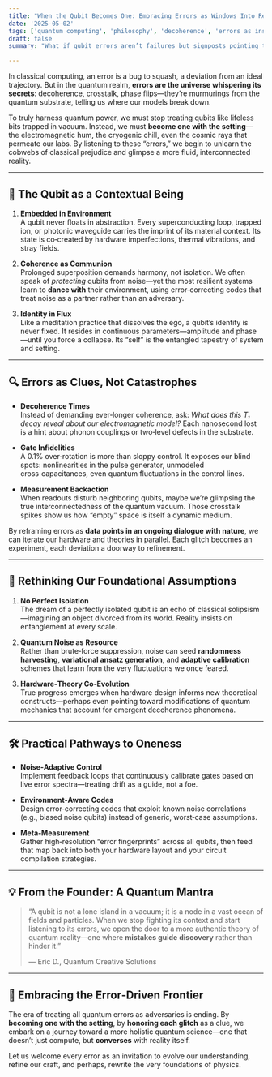```yaml
---
title: "When the Qubit Becomes One: Embracing Errors as Windows Into Reality"  
date: '2025-05-02'  
tags: ['quantum computing', 'philosophy', 'decoherence', 'errors as insight', 'reality']  
draft: false  
summary: "What if qubit errors aren’t failures but signposts pointing to flaws in our assumptions about the universe? By becoming ‘one with the setting’—the hardware, the noise, the cosmic context—we discover that every glitch is a clue to a deeper theory of reality."  

---
```


In classical computing, an error is a bug to squash, a deviation from an ideal trajectory. But in the quantum realm, **errors are the universe whispering its secrets**: decoherence, crosstalk, phase flips—they’re murmurings from the quantum substrate, telling us where our models break down.  

To truly harness quantum power, we must stop treating qubits like lifeless bits trapped in vacuum. Instead, we must **become one with the setting**—the electromagnetic hum, the cryogenic chill, even the cosmic rays that permeate our labs. By listening to these “errors,” we begin to unlearn the cobwebs of classical prejudice and glimpse a more fluid, interconnected reality.

---

## 🌌 The Qubit as a Contextual Being

1. **Embedded in Environment**  
   A qubit never floats in abstraction. Every superconducting loop, trapped ion, or photonic waveguide carries the imprint of its material context. Its state is co‑created by hardware imperfections, thermal vibrations, and stray fields.

2. **Coherence as Communion**  
   Prolonged superposition demands harmony, not isolation. We often speak of *protecting* qubits from noise—yet the most resilient systems learn to **dance with** their environment, using error‑correcting codes that treat noise as a partner rather than an adversary.

3. **Identity in Flux**  
   Like a meditation practice that dissolves the ego, a qubit’s identity is never fixed. It resides in continuous parameters—amplitude and phase—until you force a collapse. Its “self” is the entangled tapestry of system and setting.

---

## 🔍 Errors as Clues, Not Catastrophes

- **Decoherence Times**  
  Instead of demanding ever‑longer coherence, ask: *What does this T₁ decay reveal about our electromagnetic model?* Each nanosecond lost is a hint about phonon couplings or two‑level defects in the substrate.

- **Gate Infidelities**  
  A 0.1% over‑rotation is more than sloppy control. It exposes our blind spots: nonlinearities in the pulse generator, unmodeled cross‑capacitances, even quantum fluctuations in the control lines.

- **Measurement Backaction**  
  When readouts disturb neighboring qubits, maybe we’re glimpsing the true interconnectedness of the quantum vacuum. Those crosstalk spikes show us how “empty” space is itself a dynamic medium.

By reframing errors as **data points in an ongoing dialogue with nature**, we can iterate our hardware and theories in parallel. Each glitch becomes an experiment, each deviation a doorway to refinement.

---

## 🔄 Rethinking Our Foundational Assumptions

1. **No Perfect Isolation**  
   The dream of a perfectly isolated qubit is an echo of classical solipsism—imagining an object divorced from its world. Reality insists on entanglement at every scale.

2. **Quantum Noise as Resource**  
   Rather than brute‑force suppression, noise can seed **randomness harvesting**, **variational ansatz generation**, and **adaptive calibration** schemes that learn from the very fluctuations we once feared.

3. **Hardware‑Theory Co‑Evolution**  
   True progress emerges when hardware design informs new theoretical constructs—perhaps even pointing toward modifications of quantum mechanics that account for emergent decoherence phenomena.

---

## 🛠️ Practical Pathways to Oneness

- **Noise‑Adaptive Control**  
  Implement feedback loops that continuously calibrate gates based on live error spectra—treating drift as a guide, not a foe.

- **Environment‑Aware Codes**  
  Design error‑correcting codes that exploit known noise correlations (e.g., biased noise qubits) instead of generic, worst‑case assumptions.

- **Meta‑Measurement**  
  Gather high‑resolution “error fingerprints” across all qubits, then feed that map back into both your hardware layout and your circuit compilation strategies.

---

## 💡 From the Founder: A Quantum Mantra

> “A qubit is not a lone island in a vacuum; it is a node in a vast ocean of fields and particles. When we stop fighting its context and start listening to its errors, we open the door to a more authentic theory of quantum reality—one where **mistakes guide discovery** rather than hinder it.”  
>  
> — Eric D., Quantum Creative Solutions

---

## 🌿 Embracing the Error‑Driven Frontier

The era of treating all quantum errors as adversaries is ending. By **becoming one with the setting**, by **honoring each glitch** as a clue, we embark on a journey toward a more holistic quantum science—one that doesn’t just compute, but **converses** with reality itself.

Let us welcome every error as an invitation to evolve our understanding, refine our craft, and perhaps, rewrite the very foundations of physics.  
